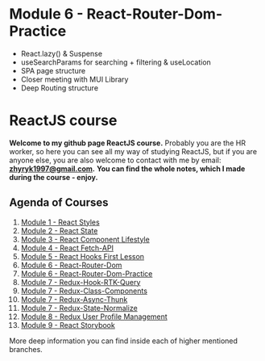 # Module 6 - React-Router-Dom-Practice 

- React.lazy() & Suspense
- useSearchParams for searching + filtering & useLocation
- SPA page structure 
- Closer meeting with MUI Library
- Deep Routing structure

# ReactJS course

**Welcome to my github page ReactJS course.** Probably you are the HR worker, so here you can
see all my way of studying ReactJS, but if you are anyone else, you are also welcome to contact with me by email: **zhyryk1997@gmail.com.** 
**You can find the whole notes, which I made during the course - enjoy.**

## Agenda of Courses

1. [Module 1 - React Styles](https://github.com/WindyBoss/React-Courses/tree/Module-1-Styles)
2. [Module 2 - React State](github.com/WindyBoss/React-Courses/tree/Module-2-State)
3. [Module 3 - React Component Lifestyle](https://github.com/WindyBoss/React-Courses/tree/Module-3-component-lifestyle)
4. [Module 4 - React Fetch-API](https://github.com/WindyBoss/React-Courses/tree/Module-4-Fetch-API)
5. [Module 5 - React Hooks First Lesson](https://github.com/WindyBoss/React-Courses/tree/Module-5-Hooks-useState-UseEffect-useContext)
6. [Module 6 - React-Router-Dom](https://github.com/WindyBoss/React-Courses/tree/Module-6-React-Routes-Dom)
7. [Module 6 - React-Router-Dom-Practice](https://github.com/WindyBoss/React-Courses/tree/Module-6-React-Router-Dom-Practice)
8. [Module 7 - Redux-Hook-RTK-Query](https://github.com/WindyBoss/React-Courses/tree/Module-7-Redux-Hook-RTK-Query)
9. [Module 7 - Redux-Class-Components](https://github.com/WindyBoss/React-Courses/tree/Module-7-Redux-Class-Components)
10. [Module 7 - Redux-Async-Thunk](https://github.com/WindyBoss/React-Courses/tree/Module-7-Redux-Async-Thunk)
11. [Module 7 - Redux-State-Normalize](https://github.com/WindyBoss/React-Courses/tree/Module-7-Redux-State-Normalize)
12. [Module 8 - Redux User Profile Management](https://github.com/WindyBoss/React-Courses/tree/Module-8-Redux-UserProfile-Management)
13. [Module 9 - React Storybook](https://github.com/WindyBoss/React-Courses/blob/Module-9-React-Storybook)

More deep information you can find inside each of higher mentioned branches.
